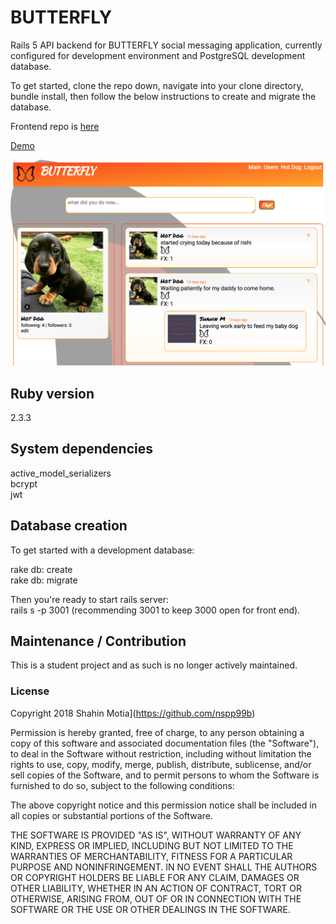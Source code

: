 # BUTTERFLY

Rails 5 API backend for BUTTERFLY social messaging application, currently configured for development environment and PostgreSQL development database.  

To get started, clone the repo down, navigate into your clone directory, bundle install, then follow the below instructions to create and migrate the database.

Frontend repo is [here](https://github.com/nspp99b/butterfly-frontend)

[Demo](https://youtu.be/na1Eqad0zHw)

![main](z_screenshots/main.png "Butterfly Main")

## Ruby version  
2.3.3

## System dependencies  
active_model_serializers  
bcrypt  
jwt  

## Database creation
To get started with a development database:  

rake db: create  
rake db: migrate

Then you're ready to start rails server:  
rails s -p 3001 (recommending 3001 to keep 3000 open for front end).

## Maintenance / Contribution
This is a student project and as such is no longer actively maintained.  

### License

Copyright 2018 Shahin Motia](https://github.com/nspp99b)

Permission is hereby granted, free of charge, to any person obtaining a copy of this software and associated documentation files (the "Software"), to deal in the Software without restriction, including without limitation the rights to use, copy, modify, merge, publish, distribute, sublicense, and/or sell copies of the Software, and to permit persons to whom the Software is furnished to do so, subject to the following conditions:

The above copyright notice and this permission notice shall be included in all copies or substantial portions of the Software.

THE SOFTWARE IS PROVIDED "AS IS", WITHOUT WARRANTY OF ANY KIND, EXPRESS OR IMPLIED, INCLUDING BUT NOT LIMITED TO THE WARRANTIES OF MERCHANTABILITY, FITNESS FOR A PARTICULAR PURPOSE AND NONINFRINGEMENT. IN NO EVENT SHALL THE AUTHORS OR COPYRIGHT HOLDERS BE LIABLE FOR ANY CLAIM, DAMAGES OR OTHER LIABILITY, WHETHER IN AN ACTION OF CONTRACT, TORT OR OTHERWISE, ARISING FROM, OUT OF OR IN CONNECTION WITH THE SOFTWARE OR THE USE OR OTHER DEALINGS IN THE SOFTWARE.
